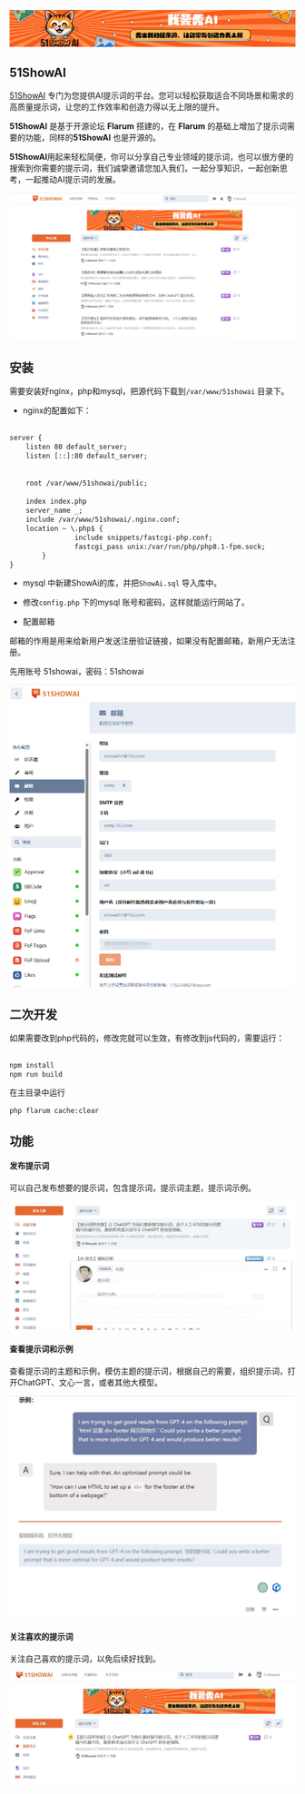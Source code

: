 <p align="center">
<a href="https://51showai.com/"><img src="/public/assets/51showaibanner.jpg"></a>
</p>


## 51ShowAI

[51ShowAI](https://51showai.com) 专门为您提供AI提示词的平台。您可以轻松获取适合不同场景和需求的高质量提示词，让您的工作效率和创造力得以无上限的提升。

**51ShowAI** 是基于开源论坛 **Flarum** 搭建的，在 **Flarum** 的基础上增加了提示词需要的功能，同样的**51ShowAI** 也是开源的。


**51ShowAI**用起来轻松简便，你可以分享自己专业领域的提示词，也可以很方便的搜索到你需要的提示词，我们诚挚邀请您加入我们，一起分享知识，一起创新思考，一起推动AI提示词的发展。



![51showai主页面](/screenshot/51showai_mainpage.png)

## 安装

需要安装好nginx，php和mysql，把源代码下载到`/var/www/51showai` 目录下。

- nginx的配置如下：

```

server {
	listen 80 default_server;
	listen [::]:80 default_server;


	root /var/www/51showai/public;

    index index.php
	server_name _;
    include /var/www/51showai/.nginx.conf;
	location ~ \.php$ {
                include snippets/fastcgi-php.conf;
                fastcgi_pass unix:/var/run/php/php8.1-fpm.sock;
        }
}

```

- mysql 中新建ShowAi的库，并把`ShowAi.sql` 导入库中。

- 修改`config.php` 下的mysql 账号和密码，这样就能运行网站了。

- 配置邮箱

邮箱的作用是用来给新用户发送注册验证链接，如果没有配置邮箱，新用户无法注册。

先用账号 51showai，密码：51showai


![51showai配置邮箱](/screenshot/51showai_email.png)



## 二次开发

如果需要改到php代码的，修改完就可以生效，有修改到js代码的，需要运行：

```

npm install
npm run build

```

在主目录中运行

```
php flarum cache:clear
```

## 功能

#### 发布提示词

可以自己发布想要的提示词，包含提示词，提示词主题，提示词示例。

![发布提示词](/screenshot/51showai-fabu.jpg)

#### 查看提示词和示例

查看提示词的主题和示例，模仿主题的提示词，根据自己的需要，组织提示词，打开ChatGPT、文心一言，或者其他大模型。

![发布提示词](/screenshot/51showai-shili.jpg)


#### 关注喜欢的提示词

关注自己喜欢的提示词，以免后续好找到。


![发布提示词](/screenshot/51showai-guanzhu.jpg)


